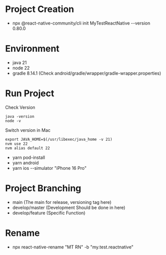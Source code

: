 # Project Creation

- npx @react-native-community/cli init MyTestReactNative --version 0.80.0

# Environment

- java 21
- node 22
- gradle 8.14.1 (Check android/gradle/wrapper/gradle-wrapper.properties)

# Run Project

Check Version

```
java -version
node -v
```

Switch version in Mac

```
export JAVA_HOME=$(/usr/libexec/java_home -v 21)
nvm use 22
nvm alias default 22
```

- yarn pod-install
- yarn android
- yarn ios --simulator "iPhone 16 Pro"

# Project Branching

- main (The main for release, versioning tag here)
- develop/master (Development Should be done in here)
- develop/feature (Specific Function)

# Rename

- npx react-native-rename "MT RN" -b "my.test.reactnative"
